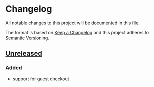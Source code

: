 # Changelog

All notable changes to this project will be documented in this file.

The format is based on [Keep a Changelog](http://keepachangelog.com/) and this project adheres to [Semantic Versioning](http://semver.org/).

## [Unreleased]
### Added
- support for guest checkout

[Unreleased]: https://stash.localdev.cc/projects/SGX/repos/magento-cart/compare/commits?targetBranch=refs%2Ftags%2Fv1.0.7&sourceBranch=refs%2Fheads%2Fmaster